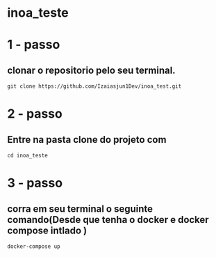 # inoa_teste

# 1 - passo
## clonar o repositorio pelo seu terminal.
```git clone https://github.com/Izaiasjun1Dev/inoa_test.git```
# 2 - passo
## Entre na pasta clone do projeto com
```cd inoa_teste```
# 3 - passo
## corra em seu terminal o seguinte comando(Desde que tenha o docker e docker compose intlado )
```docker-compose up```